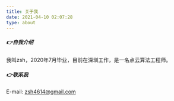 ```yaml
---
title: 关于我
date: 2021-04-10 02:07:28
type: about
---
```


##### :point_right:自我介绍

我叫zsh，2020年7月毕业，目前在深圳工作，是一名点云算法工程师。

 ##### :point_right:联系我

E-mail: zsh4614@gmail.com



​		

